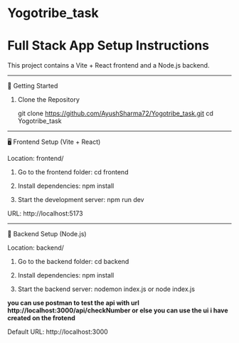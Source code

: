 ﻿# Yogotribe_task
# Full Stack App Setup Instructions

This project contains a Vite + React frontend and a Node.js backend.


----------------------------------------
🚀 Getting Started

1. Clone the Repository

   git clone https://github.com/AyushSharma72/Yogotribe_task.git
   cd Yogotribe_task

----------------------------------------
🖥️ Frontend Setup (Vite + React)

Location: frontend/

1. Go to the frontend folder:
   cd frontend

2. Install dependencies:
   npm install

3. Start the development server:
   npm run dev

URL: http://localhost:5173

----------------------------------------
🔧 Backend Setup (Node.js)

Location: backend/

1. Go to the backend folder:
   cd backend

2. Install dependencies:
   npm install

3. Start the backend server:
   nodemon index.js or node index.js

 **you can use postman to test the api with url http://localhost:3000/api/checkNumber or else you can use the ui i have created on the frotend** 

Default URL: http://localhost:3000

